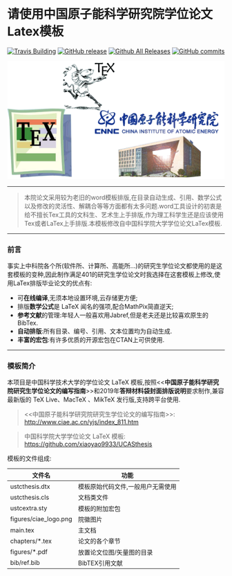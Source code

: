 # 请使用中国原子能科学研究院学位论文Latex模板

[![Travis Building](https://travis-ci.org/ustctug/ustcthesis.svg?branch=master)](https://travis-ci.org/ustctug/ustcthesis)
[![GitHub release](https://img.shields.io/github/release/ustctug/ustcthesis.svg)](https://github.com/ustctug/ustcthesis/releases/latest)
[![Github All Releases](https://img.shields.io/github/downloads/ustctug/ustcthesis/total.svg)](https://github.com/ustctug/ustcthesis/releases)
[![GitHub commits](https://img.shields.io/github/commits-since/ustctug/ustcthesis/v2.2.3.svg)](https://github.com/ustctug/ustcthesis/commits/master)


![demo](demo.png)


--------------------------------------------------------------
>本院论文采用较为老旧的word模板排版,在目录自动生成、引用、数学公式以及修改的灵活性、解耦合等等方面都有太多问题.word工具设计的初衷是给不擅长Tex工具的文科生、艺术生上手排版,作为理工科学生还是应该使用Tex或者LaTex上手排版.本模板修改自中国科学院大学学位论文LaTex模板.

---------------------------------------------------------------
### 前言
事实上中科院各个所(软件所、计算所、高能所...)的研究生学位论文都使用的是这套模板的变种,因此制作满足401的研究生学位论文时我选择在这套模板上修改,使用LaTex排版毕业论文的优点有:

- 可**在线编译**,无须本地设置环境,云存储更方便;
- 排版**数学公式**是 LaTeX 闻名的强项,配合MathPix简直逆天;
- **参考文献**的管理:年轻人一般喜欢用Jabref,但是老夫还是比较喜欢原生的BibTex.
- **自动排版**:所有目录、编号、引用、文本位置均为自动生成.
- **丰富的宏包**:有许多优质的开源宏包在CTAN上可供使用.

-------------------------------------------------------------
### 模板简介
本项目是中国科学技术大学的学位论文 LaTeX 模板,按照<<**中国原子能科学研究院研究生学位论文的编写指南**>>和2019年**答辩材料袋封面排版说明**要求制作,兼容最新版的 TeX Live、MacTeX 、MikTeX 发行版,支持跨平台使用.

><<中国原子能科学研究院研究生学位论文的编写指南>>:
>http://www.ciae.ac.cn/yjs/index_811.htm

>中国科学院大学学位论文 LaTeX 模板:
>https://github.com/xiaoyao9933/UCASthesis

模板的文件组成:

|文件名| 功能 | 
|--|--|
| ustcthesis.dtx | 模板原始代码文件,一般用户无需使用 |
| ustcthesis.cls | 文档类文件 |
| ustcextra.sty | 模板的附加宏包 |
| figures/ciae_logo.png | 院徽图片 |
|main.tex | 主文档|
|chapters/*.tex | 论文的各个章节|
|figures/*.pdf | 放置论文位图/矢量图的目录|
|bib/ref.bib | BibTEX引用文献|

